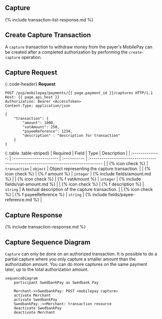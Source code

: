 ## Capture

{% include transaction-list-response.md %}

## Create Capture Transaction

A `capture` transaction to withdraw money from the payer's MobilePay can be
created after a completed authorization by performing the `create-capture`
operation.

## Capture Request

{:.code-header}
**Request**

```http
POST /psp/mobilepay/payments/{{ page.payment_id }}/captures HTTP/1.1
Host: {{ page.api_host }}
Authorization: Bearer <AccessToken>
Content-Type: application/json

{
    "transaction": {
        "amount": 1000,
        "vatAmount": 250,
        "payeeReference": 1234,
        "description" : "description for transaction"
    }
}
```

{:.table .table-striped}
|     Required     | Field                    | Type         | Description                                                                           |
| :--------------: | :----------------------- | :----------- | :------------------------------------------------------------------------------------ |
| {% icon check %}︎ | `transaction`            | `object`     | Object representing the capture transaction.                                          |
| {% icon check %}︎ | {% f amount %}         | `integer`    | {% include fields/amount.md %}                                             |
| {% icon check %}︎ | {% f vatAmount %}      | `integer`    | {% include fields/vat-amount.md %}                                          |
| {% icon check %}︎ | {% f description %}    | `string`     | A textual description of the capture transaction.                                     |
| {% icon check %}︎ | {% f payeeReference %} | `string` | {% include fields/payee-reference.md %} |

## Capture Response

{% include transaction-response.md %}

## Capture Sequence Diagram

`Capture` can only be done on an authorized transaction. It is possible to do a
partial capture where you only capture a smaller amount than the authorization
amount. You can do more captures on the same payment later, up to the total
authorization amount.

```mermaid
sequenceDiagram
    participant SwedbankPay as Swedbank Pay

    Merchant->>SwedbankPay: POST <mobilepay capture>
    activate Merchant
    activate SwedbankPay
    SwedbankPay-->>Merchant: transaction resource
    deactivate SwedbankPay
    deactivate Merchant
```
